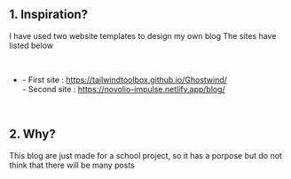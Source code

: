 <h2> 1. Inspiration? </h2>

<p>I have used two website templates to design my own blog  
The sites have listed below</p>
</br>
<ul>
  <li>
  - First site : <a href="https://tailwindtoolbox.github.io/Ghostwind/">https://tailwindtoolbox.github.io/Ghostwind/ </a></br>
  - Second site : <a href="https://novolio-impulse.netlify.app/blog/">https://novolio-impulse.netlify.app/blog/</a>
  </li>
</ul>

</br>
<h2> 2. Why? </h2>
<p>This blog are just made for a school project, so it has a porpose but do not think that there will be many posts </p>
